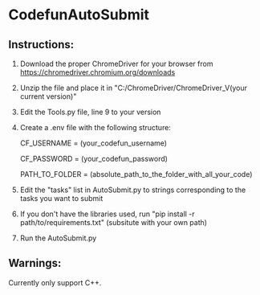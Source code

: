 # CodefunAutoSubmit

## Instructions:

1. Download the proper ChromeDriver for your browser from https://chromedriver.chromium.org/downloads
2. Unzip the file and place it in "C:/ChromeDriver/ChromeDriver_V(your current version)"
3. Edit the Tools.py file, line 9 to your version
4. Create a .env file with the following structure:

    CF_USERNAME = (your_codefun_username)

    CF_PASSWORD = (your_codefun_password)

    PATH_TO_FOLDER = (absolute_path_to_the_folder_with_all_your_code)

5. Edit the "tasks" list in AutoSubmit.py to strings corresponding to the tasks you want to submit
6. If you don't have the libraries used, run "pip install -r path/to/requirements.txt" (subsitute with your own path)
7. Run the AutoSubmit.py

## Warnings:

Currently only support C++.